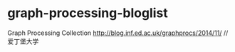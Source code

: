 # graph-processing-bloglist


Graph Processing Collection http://blog.inf.ed.ac.uk/graphprocs/2014/11/  //爱丁堡大学

